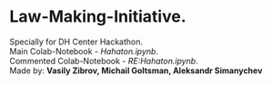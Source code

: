 # Law-Making-Initiative.   
 Specially for DH Center Hackathon.   
 Main Colab-Notebook - *Hahaton.ipynb*.   
 Commented Colab-Notebook - *RE:Hahaton.ipynb*.   
 Made by: **Vasily Zibrov, Michail Goltsman, Aleksandr Simanychev**
